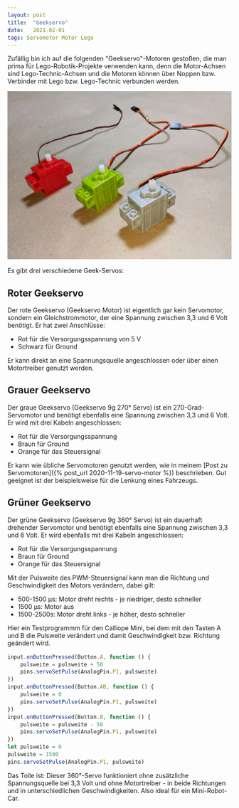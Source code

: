 ```yaml
---
layout: post
title:  "Geekservo"
date:   2021-02-01
tags: Servomotor Motor Lego
---
```


Zufällig bin ich auf die folgenden "Geekservo"-Motoren gestoßen, die man prima für Lego-Robotik-Projekte verwenden kann, denn die Motor-Achsen sind Lego-Technic-Achsen und die Motoren können über Noppen bzw. Verbinder mit Lego bzw. Lego-Technic verbunden werden.

![Geekservos](/images/foto_geekservo.jpg)

Es gibt drei verschiedene Geek-Servos:

## Roter Geekservo

Der rote Geekservo (Geekservo Motor) ist eigentlich gar kein Servomotor, sondern ein Gleichstrommotor, der eine Spannung zwischen 3,3 und 6 Volt benötigt. Er hat zwei Anschlüsse:
* Rot für die Versorgungsspannung von 5 V
* Schwarz für Ground

Er kann direkt an eine Spannungsquelle angeschlossen oder über einen Motortreiber genutzt werden.

## Grauer Geekservo

Der graue Geekservo (Geekservo 9g 270° Servo) ist ein 270-Grad-Servomotor und benötigt ebenfalls eine Spannung zwischen 3,3 und 6 Volt. Er wird mit drei Kabeln angeschlossen:
* Rot für die Versorgungsspannung 
* Braun für Ground
* Orange für das Steuersignal

Er kann wie übliche Servomotoren genutzt werden, wie in meinem [Post zu Servomotoren]({% post_url 2020-11-19-servo-motor %}) beschrieben. Gut geeignet ist der beispielsweise für die Lenkung eines Fahrzeugs.

## Grüner Geekservo

Der grüne Geekservo (Geekservo 9g 360° Servo) ist ein dauerhaft drehender Servomotor und benötigt ebenfalls eine Spannung zwischen 3,3 und 6 Volt. Er wird ebenfalls mit drei Kabeln angeschlossen:
* Rot für die Versorgungsspannung 
* Braun für Ground
* Orange für das Steuersignal

Mit der Pulsweite des PWM-Steuersignal kann man die Richtung und Geschwindigkeit des Motors verändern, dabei gilt:

* 500-1500 µs: Motor dreht rechts - je niedriger, desto schneller
* 1500 µs: Motor aus
* 1500-2500s:  Motor dreht links - je höher, desto schneller

Hier ein Testprogrammm für den Calliope Mini, bei dem mit den Tasten A und B die Pulsweite verändert und damit Geschwindigkeit bzw. Richtung geändert wird.
```javascript
input.onButtonPressed(Button.A, function () {
    pulsweite = pulsweite + 50
    pins.servoSetPulse(AnalogPin.P1, pulsweite)
})
input.onButtonPressed(Button.AB, function () {
    pulsweite = 0
    pins.servoSetPulse(AnalogPin.P1, pulsweite)
})
input.onButtonPressed(Button.B, function () {
    pulsweite = pulsweite - 50
    pins.servoSetPulse(AnalogPin.P1, pulsweite)
})
let pulsweite = 0
pulsweite = 1500
pins.servoSetPulse(AnalogPin.P1, pulsweite)
```
Das Tolle ist: Dieser 360°-Servo funktioniert ohne zusätzliche Spannungsquelle bei 3,3 Volt und ohne Motortreiber - in beide Richtungen und in unterschiedlichen Geschwindigkeiten. Also ideal für ein Mini-Robot-Car.